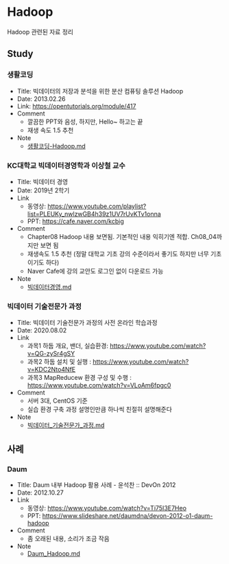 # Hadoop
Hadoop 관련된 자료 정리

## Study

### 생활코딩
- Title: 빅데이터의 저장과 분석을 위한 분산 컴퓨팅 솔루션 Hadoop
- Date: 2013.02.26
- Link: https://opentutorials.org/module/417
- Comment
  - 깔끔한 PPT와 음성, 하지만, Hello~ 하고는 끝
  - 재생 속도 1.5 추천
- Note
  - [생활코딩-Hadoop.md](https://github.com/whatwant/study-hadoop/blob/master/%EC%83%9D%ED%99%9C%EC%BD%94%EB%94%A9-Hadoop.md)

### KC대학교 빅데이터경영학과 이상철 교수
- Title: 빅데이터 경영
- Date: 2019년 2학기
- Link
  - 동영상: https://www.youtube.com/playlist?list=PLEUKy_nwlzwGB4h39z1UV7rUvKTv1onna
  - PPT: https://cafe.naver.com/kcbig
- Comment
  - Chapter08 Hadoop 내용 보면됨. 기본적인 내용 익히기엔 적합. Ch08_04까지만 보면 됨
  - 재생속도 1.5 추천 (정말 대학교 기초 강의 수준이라서 좋기도 하지만 너무 기초이기도 하다)
  - Naver Cafe에 강의 교안도 로그인 없이 다운로드 가능
- Note
  - [빅데이터경영.md](https://github.com/whatwant/study-hadoop/blob/master/%EB%B9%85%EB%8D%B0%EC%9D%B4%ED%84%B0%EA%B2%BD%EC%98%81.md)

### 빅데이터 기술전문가 과정
- Title: 빅데이터 기술전문가 과정의 사전 온라인 학습과정
- Date: 2020.08.02
- Link
  - 과목1 하둡 개요, 밴더, 실습환경: https://www.youtube.com/watch?v=QG-zySr4gSY
  - 과목2 하둡 설치 및 실행 : https://www.youtube.com/watch?v=KDC2Nto4NfE
  - 과목3 MapReducew 환경 구성 및 수행 : https://www.youtube.com/watch?v=VLoAm6fpgc0
- Comment
  - 서버 3대, CentOS 기준
  - 실습 환경 구축 과정 설명인만큼 하나씩 친절히 설명해준다
- Note
  - [빅데이터_기술전문가_과정.md](https://github.com/whatwant/study-hadoop/blob/master/%EB%B9%85%EB%8D%B0%EC%9D%B4%ED%84%B0_%EA%B8%B0%EC%88%A0%EC%A0%84%EB%AC%B8%EA%B0%80_%EA%B3%BC%EC%A0%95.md)


## 사례

### Daum
- Title: Daum 내부 Hadoop 활용 사례 - 윤석찬 :: DevOn 2012
- Date: 2012.10.27
- Link
  - 동영상: https://www.youtube.com/watch?v=Ti75I3E7Heo
  - PPT: https://www.slideshare.net/daumdna/devon-2012-o1-daum-hadoop
- Comment
  - 좀 오래된 내용, 소리가 조금 작음
- Note
  - [Daum_Hadoop.md](https://github.com/whatwant/study-hadoop/blob/master/Daum_Hadoop.md)

